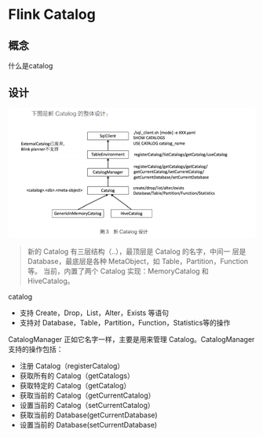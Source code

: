 # Flink Catalog

## 概念
什么是catalog

## 设计
![](img/Flink-Catalog_images/e9fdc6a0.png)

> 新的 Catalog 有三层结构（..），最顶层是 Catalog 的名字，中间一
  层是 Database，最底层是各种 MetaObject，如 Table，Partition，Function 等。
  当前，内置了两个 Catalog 实现：MemoryCatalog 和 HiveCatalog。

catalog
- 支持 Create，Drop，List，Alter，Exists 等语句
- 支持对 Database，Table，Partition，Function，Statistics等的操作

CatalogManager 正如它名字一样，主要是用来管理 Catalog。CatalogManager 支持的操作包括：
- 注册 Catalog（registerCatalog）
- 获取所有的 Catalog（getCatalogs）
- 获取特定的 Catalog（getCatalog）
- 获取当前的 Catalog（getCurrentCatalog）
- 设置当前的 Catalog（setCurrentCatalog）
- 获取当前的 Database(getCurrentDatabase)
- 设置当前的 Database(setCurrentDatabase)